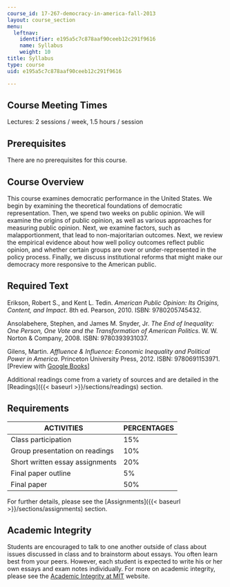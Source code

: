 ```yaml
---
course_id: 17-267-democracy-in-america-fall-2013
layout: course_section
menu:
  leftnav:
    identifier: e195a5c7c878aaf90ceeb12c291f9616
    name: Syllabus
    weight: 10
title: Syllabus
type: course
uid: e195a5c7c878aaf90ceeb12c291f9616

---
```


Course Meeting Times
--------------------

Lectures: 2 sessions / week, 1.5 hours / session

Prerequisites
-------------

There are no prerequisites for this course.

Course Overview
---------------

This course examines democratic performance in the United States. We begin by examining the theoretical foundations of democratic representation. Then, we spend two weeks on public opinion. We will examine the origins of public opinion, as well as various approaches for measuring public opinion. Next, we examine factors, such as malapportionment, that lead to non-majoritarian outcomes. Next, we review the empirical evidence about how well policy outcomes reflect public opinion, and whether certain groups are over or under-represented in the policy process. Finally, we discuss institutional reforms that might make our democracy more responsive to the American public.

Required Text
-------------

Erikson, Robert S., and Kent L. Tedin. _American Public Opinion: Its Origins, Content, and Impact_. 8th ed. Pearson, 2010. ISBN: 9780205745432.

Ansolabehere, Stephen, and James M. Snyder, Jr. _The End of Inequality: One Person, One Vote and the Transformation of American Politics_. W. W. Norton & Company, 2008. ISBN: 9780393931037.

Gilens, Martin. _Affluence & Influence: Economic Inequality and Political Power in America_. Princeton University Press, 2012. ISBN: 9780691153971. \[Preview with [Google Books](http://books.google.com/books?id=_hxXpVlF8XYC&pg=PAfrontcover)\]

Additional readings come from a variety of sources and are detailed in the [Readings]({{< baseurl >}}/sections/readings) section.

Requirements
------------

| ACTIVITIES | PERCENTAGES |
| --- | --- |
| Class participation | 15% |
| Group presentation on readings | 10% |
| Short written essay assignments | 20% |
| Final paper outline | 5% |
| Final paper | 50% 

For further details, please see the [Assignments]({{< baseurl >}}/sections/assignments) section.

Academic Integrity
------------------

Students are encouraged to talk to one another outside of class about issues discussed in class and to brainstorm about essays. You often learn best from your peers. However, each student is expected to write his or her own essays and exam notes individually. For more on academic integrity, please see the [Academic Integrity at MIT](http://integrity.mit.edu/) website.